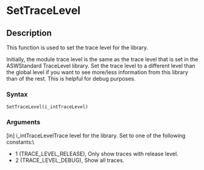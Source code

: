 # SetTraceLevel

## Description

This function is used to set the trace level for the library.

Initially, the module trace level is the same as the trace level that is set in the ASWStandard TraceLevel library. Set the trace level to a different level than the global level if you want to see more/less information from this library than of the rest. This is helpful for debug purposes.

### Syntax

```
SetTraceLevel(i_intTraceLevel)
```

### Arguments

\[in] i\_intTraceLevelTrace level for the library. Set to one of the following constants:\


* 1 (TRACE\_LEVEL\_RELEASE), Only show traces with release level.
* 2 (TRACE\_LEVEL\_DEBUG), Show all traces.
